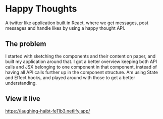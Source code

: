 # Happy Thoughts

A twitter like application built in React, where we get messages, post messages and handle likes by using a happy thought API.

## The problem

I started with sketching the components and their content on paper, and built my application around that. I got a better overview keeping both API calls and JSX belonging to one component in that component, instead of having all API calls further up in the component structure. Am using State and Effect hooks, and played around with those to get a better understanding. 

## View it live

https://laughing-haibt-fe11b3.netlify.app/
